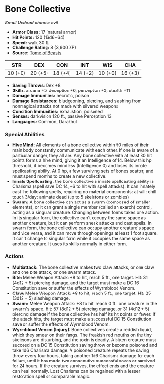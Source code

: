 # Bone Collective

*Small* *Undead* *chaotic evil*

- **Armor Class:** 17 (natural armor)
- **Hit Points:** 120 (16d6+64)
- **Speed:** walk 30 ft.
- **Challenge Rating:** 8 (3,900 XP)
- **Source:** [Tome of Beasts](https://koboldpress.com/kpstore/product/tome-of-beasts-for-5th-edition-print/)

| STR | DEX | CON | INT | WIS | CHA |
| --- | --- | --- | --- | --- | --- |
| 10 (+0) | 20 (+5) | 18 (+4) | 14 (+2) | 10 (+0) | 16 (+3) |

- **Saving Throws**: Dex +8
- **Skills:** arcana +5, deception +6, perception +3, stealth +11
- **Damage Immunities:** necrotic, poison
- **Damage Resistances:** bludgeoning, piercing, and slashing from nonmagical attacks not made with silvered weapons
- **Condition Immunities:** exhaustion, poisoned
- **Senses:** darkvision 120 ft., passive Perception 13
- **Languages:** Common, Darakhul
### Special Abilities
- **Hive Mind:** All elements of a bone collective within 50 miles of their main body constantly communicate with each other. If one is aware of a particular danger, they all are. Any bone collective with at least 30 hit points forms a hive mind, giving it an Intelligence of 14. Below this hp threshold, it becomes mindless (Intelligence 0) and loses its innate spellcasting ability. At 0 hp, a few surviving sets of bones scatter, and must spend months to create a new collective.
- **Innate Spellcasting:** the bone collective's innate spellcasting ability is Charisma (spell save DC 14, +6 to hit with spell attacks). It can innately cast the following spells, requiring no material components:  at will: chill touch  3/day: animate dead (up to 5 skeletons or zombies)
- **Swarm:** A bone collective can act as a swarm (composed of smaller elements), or it can grant a single member (called an exarch) control, acting as a singular creature. Changing between forms takes one action. In its singular form, the collective can't occupy the same space as another creature, but it can perform sneak attacks and cast spells. In swarm form, the bone collective can occupy another creature's space and vice versa, and it can move through openings at least 1 foot square. It can't change to singular form while it occupies the same space as another creature. It uses its skills normally in either form.
### Actions
- **Multiattack:** The bone collective makes two claw attacks, or one claw and one bite attack, or one swarm attack.
- **Bite:** Melee Weapon Attack: +8 to hit, reach 5 ft., one target. Hit: 31 (4d12 + 5) piercing damage, and the target must make a DC 16 Constitution save or suffer the effects of Wyrmblood Venom.
- **Claw:** Melee Weapon Attack: +8 to hit, reach 5 ft., one target. Hit: 25 (3d12 + 5) slashing damage.
- **Swarm:** Melee Weapon Attack: +8 to hit, reach 0 ft., one creature in the swarm's space. Hit: 57 (8d12 + 5) piercing damage, or 31 (4d12 + 5) piercing damage if the bone collective has half its hit points or fewer. If the attack hits, the target must make a successful DC 15 Constitution save or suffer the effects of Wyrmblood Venom.
- **Wyrmblood Venom (Injury):** Bone collectives create a reddish liquid, which they smear on their fangs. The freakish red mouths on the tiny skeletons are disturbing, and the toxin is deadly. A bitten creature must succeed on a DC 15 Constitution saving throw or become poisoned and take 1d6 Charisma damage. A poisoned creature repeats the saving throw every four hours, taking another 1d6 Charisma damage for each failure, until it has made two consecutive successful saves or survived for 24 hours. If the creature survives, the effect ends and the creature can heal normally. Lost Charisma can be regained with a lesser restoration spell or comparable magic.
